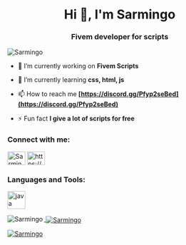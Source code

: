 <h1 align="center">Hi 👋, I'm Sarmingo</h1>
<h3 align="center">Fivem developer for scripts</h3>

<p align="left"> <img src="https://komarev.com/ghpvc/?username=Sarmingo" alt="Sarmingo" /> </p>


- 🔭 I’m currently working on **Fivem Scripts**

- 🌱 I’m currently learning **css, html, js**

- 📫 How to reach me **[https://discord.gg/Pfyp2seBed](https://discord.gg/Pfyp2seBed)**

- ⚡ Fun fact **I give a lot of scripts for free**

<h3 align="left">Connect with me:</h3>
<p align="left">
<a href="https://www.youtube.com/@sarmingo6640" target="blank"><img align="center" src="https://raw.githubusercontent.com/rahuldkjain/github-profile-readme-generator/master/src/images/icons/Social/youtube.svg" alt="Sarmingo" height="30" width="40" /></a>
<a href="https://discord.gg/Pfyp2seBed" target="blank"><img align="center" src="https://raw.githubusercontent.com/rahuldkjain/github-profile-readme-generator/master/src/images/icons/Social/discord.svg" alt="https://discord.gg/Pfyp2seBed" height="30" width="40" /></a>
</p>

<h3 align="left">Languages and Tools:</h3>
<p align="left"> <a href="https://www.lua.org/" target="_blank" rel="noreferrer"> <img src="https://upload.wikimedia.org/wikipedia/commons/c/cf/Lua-Logo.svg" alt="java" width="40" height="40"/> </p>

<p><img align="left" src="https://github-readme-stats.vercel.app/api/top-langs?username=Sarmingo&show_icons=true&locale=en&layout=compact" alt="Sarmingo" /></p>

<p>&nbsp;<img align="center" src="https://github-readme-stats.vercel.app/api?username=Sarmingo&show_icons=true&locale=en" alt="Sarmingo" /></p>

<p><img align="center" src="https://github-readme-streak-stats.herokuapp.com/?user=Sarmingo&" alt="Sarmingo" /></p>
